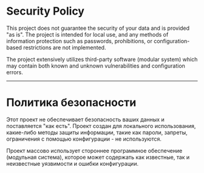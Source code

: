 # Security Policy

This project does not guarantee the security of your data and is provided "as is". The project is intended for local use, and any methods of information protection such as passwords, prohibitions, or configuration-based restrictions are not implemented.

The project extensively utilizes third-party software (modular system) which may contain both known and unknown vulnerabilities and configuration errors.

***

# Политика безопасности

Этот проект не обеспечивает безопасность ваших данных и поставляется "как есть". Проект создан для локального использования, какие-либо методы защиты информации, такие как пароли, запреты, ограничения с помощью конфигурации - не используются.

Проект массово использует стороннее программное обеспечение (модульная система), которое может содержать как известные, так и неизвестные уязвимости и ошибки конфигурации.
